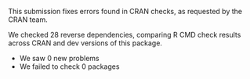 This submission fixes errors found in CRAN checks, as requested by the CRAN team.

We checked 28 reverse dependencies, comparing R CMD check results across CRAN and dev versions of this package.

 * We saw 0 new problems
 * We failed to check 0 packages
